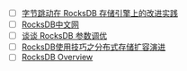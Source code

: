 - [ ] [字节跳动在 RocksDB 存储引擎上的改进实践](https://www.infoq.cn/article/u3leu3emgjjwflqltjhs)
- [ ] [RocksDB中文网](https://rocksdb.org.cn/doc/getting-started.html)
- [ ] [谈谈 RocksDB 参数调优](https://mp.weixin.qq.com/s/IOyNR_L0YojPI80xGwwTqw)
- [ ] [RocksDB使用技巧之分布式存储扩容演进](https://mp.weixin.qq.com/s/Pvd4h1fKxdTrkyHv0pf-cQ)
- [ ] [RocksDB Overview](https://github.com/facebook/rocksdb/wiki/RocksDB-Overview)
